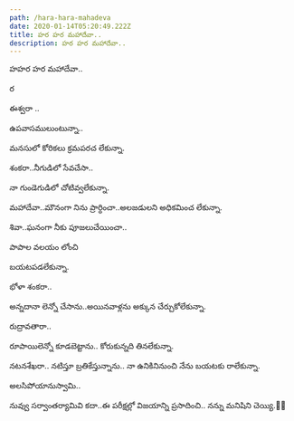 ```yaml
---
path: /hara-hara-mahadeva
date: 2020-01-14T05:20:49.222Z
title: హర హర మహాదేవా..
description: హర హర మహాదేవా..
---
```

హహర హర మహాదేవా..

ర

ఈశ్వరా ..

ఉపవాసములుంటున్నా..

మనసులో కోరికలు క్రమపరచ లేకున్నా.

శంకరా..నీగుడిలో సేవచేసా..

నా గుండెగుడిలో చోటివ్వలేకున్నా.

మహాదేవా..మౌనంగా నిను ప్రార్ధించా..అలజడులని అధికమించ లేకున్నా.

శివా..ఘనంగా నీకు పూజలుచేయించా..

పాపాల వలయం లోంచి

బయటపడలేకున్నా.

భోళా శంకరా..

అన్నదానా లెన్నో చేసాను..అయినవాళ్లను అక్కున చేర్చుకోలేకున్నా.

రుద్రావతారా..

రూపాయిలెన్నో కూడబెట్టాను.. కోరుకున్నది తినలేకున్నా.

నటనశేఖరా.. నటిస్తూ బ్రతికేస్తున్నాను.. నా ఉనికినినుంచి నేను బయటకు రాలేకున్నా.

అలసిపోయానుస్వామి..

నువ్వు సర్వాంతర్యామివి కదా..ఈ పరీక్షల్లో  విజయాన్ని ప్రసాదించి.. నన్ను మనిషిని చెయ్యి.🙏🌷
